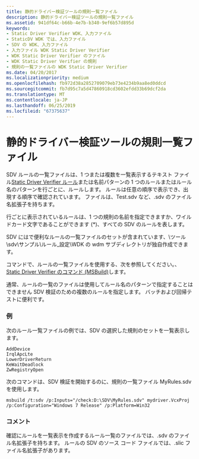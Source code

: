 ```yaml
---
title: 静的ドライバー検証ツールの規則一覧ファイル
description: 静的ドライバー検証ツールの規則一覧ファイル
ms.assetid: 941df64c-b66b-4e7b-b340-9ef6b57d895d
keywords:
- Static Driver Verifier WDK、入力ファイル
- StaticDV WDK では、入力ファイル
- SDV の WDK、入力ファイル
- 入力ファイル WDK Static Driver Verifier
- WDK Static Driver Verifier のファイル
- WDK Static Driver Verifier の規則
- 規則の一覧ファイルの WDK Static Driver Verifier
ms.date: 04/20/2017
ms.localizationpriority: medium
ms.openlocfilehash: fb972d38a2852709079eb73e4234b9aa8ed0ddcd
ms.sourcegitcommit: fb7d95c7a5d47860918cd3602efdd33b69dcf2da
ms.translationtype: MT
ms.contentlocale: ja-JP
ms.lasthandoff: 06/25/2019
ms.locfileid: "67375637"
---
```

# <a name="static-driver-verifier-rule-list-file"></a>静的ドライバー検証ツールの規則一覧ファイル


SDV ルールの一覧ファイルは、1 つまたは複数を一覧表示するテキスト ファイル[Static Driver Verifier ルール](https://docs.microsoft.com/windows-hardware/drivers/ddi/content/index)または名前パターンの 1 つのルールまたはルール名のパターンを行ごとに、ルールします。 ルールは任意の順序で表示でき、出現する順序で確認されています。 ファイルは、Test.sdv など、.sdv のファイル名拡張子を持ちます。

行ごとに表示されているルールは、1 つの規則の名前を指定できますか、ワイルドカード文字であることができます (\*)、すべての SDV のルールを表します。

SDV にはで便利なルールの一覧ファイルのセットが含まれています、\\ツール\\sdv\\サンプル\\ルール\_設定\\WDK の wdm サブディレクトリが独自作成できます。

コマンドで、ルールの一覧ファイルを使用する、次を参照してください。、 [Static Driver Verifier のコマンド (MSBuild)](-static-driver-verifier-commands--msbuild-.md)します。

通常、ルールの一覧のファイルは使用してルール名のパターンで指定することはできません SDV 検証のための複数のルールを指定します。 バッチおよび回帰テストに便利です。

### <a name="span-idexamplesspanspan-idexamplesspanexamples"></a><span id="examples"></span><span id="EXAMPLES"></span>例

次のルール一覧ファイルの例では、SDV の選択した規則のセットを一覧表示します。

```
AddDevice
IrqlApcLte
LowerDriverReturn
KeWaitDeadlock
ZwRegistryOpen
```

次のコマンドは、SDV 検証を開始するのに、規則の一覧ファイル MyRules.sdv を使用します。

```
msbuild /t:sdv /p:Inputs="/check:D:\SDV\MyRules.sdv" mydriver.VcxProj /p:Configuration="Windows 7 Release" /p:Platform=Win32
```

### <a name="span-idcommentspanspan-idcommentspancomment"></a><span id="comment"></span><span id="COMMENT"></span>コメント

確認にルールを一覧表示を作成するルール一覧のファイルでは、.sdv のファイル名拡張子を持ちます。 ルールの SDV のソース コード ファイルでは、.slic ファイル名拡張子があります。

 

 






